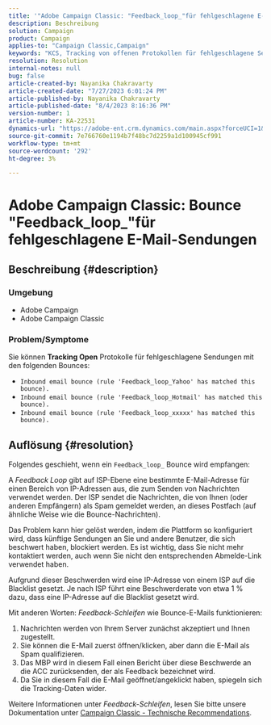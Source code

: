 ```yaml
---
title: '"Adobe Campaign Classic: "Feedback_loop_"für fehlgeschlagene E-Mail-Sendungen'
description: Beschreibung
solution: Campaign
product: Campaign
applies-to: "Campaign Classic,Campaign"
keywords: "KCS, Tracking von offenen Protokollen für fehlgeschlagene Sendungen, Feedback Loop, E-Mail-Bounce in Empfang nehmen, ACC, "
resolution: Resolution
internal-notes: null
bug: false
article-created-by: Nayanika Chakravarty
article-created-date: "7/27/2023 6:01:24 PM"
article-published-by: Nayanika Chakravarty
article-published-date: "8/4/2023 8:16:36 PM"
version-number: 1
article-number: KA-22531
dynamics-url: "https://adobe-ent.crm.dynamics.com/main.aspx?forceUCI=1&pagetype=entityrecord&etn=knowledgearticle&id=ede15597-a72c-ee11-bdf4-6045bd006149"
source-git-commit: 7e766760e1194b7f48bc7d2259a1d100945cf991
workflow-type: tm+mt
source-wordcount: '292'
ht-degree: 3%

---
```


# Adobe Campaign Classic: Bounce &quot;Feedback_loop_&quot;für fehlgeschlagene E-Mail-Sendungen

## Beschreibung {#description}


### Umgebung

- Adobe Campaign
- Adobe Campaign Classic


### Problem/Symptome

Sie können <b>Tracking Open</b> Protokolle für fehlgeschlagene Sendungen mit den folgenden Bounces:

- `Inbound email bounce (rule 'Feedback_loop_Yahoo' has matched this bounce).`
- `Inbound email bounce (rule 'Feedback_loop_Hotmail' has matched this bounce).`
- `Inbound email bounce (rule 'Feedback_loop_xxxxx' has matched this bounce).`



## Auflösung {#resolution}


Folgendes geschieht, wenn ein `Feedback_loop_` Bounce wird empfangen:

A *Feedback Loop* gibt auf ISP-Ebene eine bestimmte E-Mail-Adresse für einen Bereich von IP-Adressen aus, die zum Senden von Nachrichten verwendet werden. Der ISP sendet die Nachrichten, die von Ihnen (oder anderen Empfängern) als Spam gemeldet werden, an dieses Postfach (auf ähnliche Weise wie die Bounce-Nachrichten).

Das Problem kann hier gelöst werden, indem die Plattform so konfiguriert wird, dass künftige Sendungen an Sie und andere Benutzer, die sich beschwert haben, blockiert werden. Es ist wichtig, dass Sie nicht mehr kontaktiert werden, auch wenn Sie nicht den entsprechenden Abmelde-Link verwendet haben.

Aufgrund dieser Beschwerden wird eine IP-Adresse von einem ISP auf die Blacklist gesetzt. Je nach ISP führt eine Beschwerderate von etwa 1 % dazu, dass eine IP-Adresse auf die Blacklist gesetzt wird.

Mit anderen Worten: *Feedback-Schleifen* wie Bounce-E-Mails funktionieren:

1. Nachrichten werden von Ihrem Server zunächst akzeptiert und Ihnen zugestellt.
2. Sie können die E-Mail zuerst öffnen/klicken, aber dann die E-Mail als Spam qualifizieren.
3. Das MBP wird in diesem Fall einen Bericht über diese Beschwerde an die ACC zurücksenden, der als Feedback bezeichnet wird.
4. Da Sie in diesem Fall die E-Mail geöffnet/angeklickt haben, spiegeln sich die Tracking-Daten wider.


Weitere Informationen unter *Feedback-Schleifen*, lesen Sie bitte unsere Dokumentation unter [Campaign Classic - Technische Recommendations](https://experienceleague.adobe.com/docs/deliverability-learn/deliverability-best-practice-guide/additional-resources/campaign/acc-technical-recommendations.html?lang=en#feedback-loop-acc).
